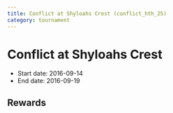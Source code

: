 ```yaml
---
title: Conflict at Shyloahs Crest (conflict_hth_25)
category: tournament
---
```

# Conflict at Shyloahs Crest

  * Start date: 2016-09-14
  * End date: 2016-09-19

## Rewards

